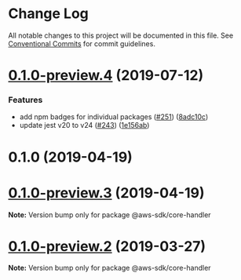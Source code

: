 # Change Log

All notable changes to this project will be documented in this file.
See [Conventional Commits](https://conventionalcommits.org) for commit guidelines.

# [0.1.0-preview.4](https://github.com/aws/aws-sdk-js-v3/compare/@aws-sdk/core-handler@0.1.0-preview.2...@aws-sdk/core-handler@0.1.0-preview.4) (2019-07-12)


### Features

* add npm badges for individual packages ([#251](https://github.com/aws/aws-sdk-js-v3/issues/251)) ([8adc10c](https://github.com/aws/aws-sdk-js-v3/commit/8adc10c))
* update jest v20 to v24 ([#243](https://github.com/aws/aws-sdk-js-v3/issues/243)) ([1e156ab](https://github.com/aws/aws-sdk-js-v3/commit/1e156ab))



# 0.1.0 (2019-04-19)





# [0.1.0-preview.3](https://github.com/aws/aws-sdk-js-v3/compare/@aws-sdk/core-handler@0.1.0-preview.2...@aws-sdk/core-handler@0.1.0-preview.3) (2019-04-19)

**Note:** Version bump only for package @aws-sdk/core-handler

# [0.1.0-preview.2](https://github.com/aws/aws-sdk-js-v3/compare/@aws-sdk/core-handler@0.1.0-preview.1...@aws-sdk/core-handler@0.1.0-preview.2) (2019-03-27)

**Note:** Version bump only for package @aws-sdk/core-handler
